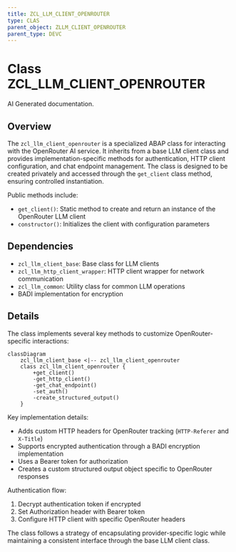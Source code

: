 ```yaml
---
title: ZCL_LLM_CLIENT_OPENROUTER
type: CLAS
parent_object: ZLLM_CLIENT_OPENROUTER
parent_type: DEVC
---
```


# Class ZCL_LLM_CLIENT_OPENROUTER

AI Generated documentation.

## Overview

The `zcl_llm_client_openrouter` is a specialized ABAP class for interacting with the OpenRouter AI service. It inherits from a base LLM client class and provides implementation-specific methods for authentication, HTTP client configuration, and chat endpoint management. The class is designed to be created privately and accessed through the `get_client` class method, ensuring controlled instantiation.

Public methods include:

- `get_client()`: Static method to create and return an instance of the OpenRouter LLM client
- `constructor()`: Initializes the client with configuration parameters

## Dependencies

- `zcl_llm_client_base`: Base class for LLM clients
- `zcl_llm_http_client_wrapper`: HTTP client wrapper for network communication
- `zcl_llm_common`: Utility class for common LLM operations
- BADI implementation for encryption

## Details

The class implements several key methods to customize OpenRouter-specific interactions:

```mermaid
classDiagram
    zcl_llm_client_base <|-- zcl_llm_client_openrouter
    class zcl_llm_client_openrouter {
        +get_client()
        -get_http_client()
        -get_chat_endpoint()
        -set_auth()
        -create_structured_output()
    }
```

Key implementation details:

- Adds custom HTTP headers for OpenRouter tracking (`HTTP-Referer` and `X-Title`)
- Supports encrypted authentication through a BADI encryption implementation
- Uses a Bearer token for authorization
- Creates a custom structured output object specific to OpenRouter responses

Authentication flow:

1. Decrypt authentication token if encrypted
2. Set Authorization header with Bearer token
3. Configure HTTP client with specific OpenRouter headers

The class follows a strategy of encapsulating provider-specific logic while maintaining a consistent interface through the base LLM client class.
